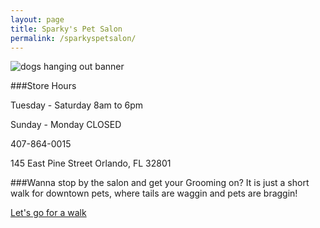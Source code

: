 ```yaml
---
layout: page
title: Sparky's Pet Salon
permalink: /sparkyspetsalon/
---
```








 

<img src="{{ site.baseurl }}/assests/salon.jpg" alt="dogs hanging out banner">

###Store Hours
<p>Tuesday - Saturday 8am to 6pm</p>
<p>Sunday - Monday CLOSED</p>

<p>407-864-0015</p>
<p>145 East Pine Street Orlando, FL 32801</p>




###Wanna stop by the salon and get your Grooming on? It is just a short walk for downtown pets, where tails are waggin and pets are braggin! 

<a class="btn" href="https://www.google.com/maps/dir/Current+Location/145+East+Pine+Street+Orlando+FL+32801">Let's go for a walk</a>